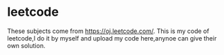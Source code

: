 leetcode
========================================================================
These subjects come from https://oj.leetcode.com/.
This is my code of leetcode,I do it by myself and upload my code here,anynoe can give their own solution.

